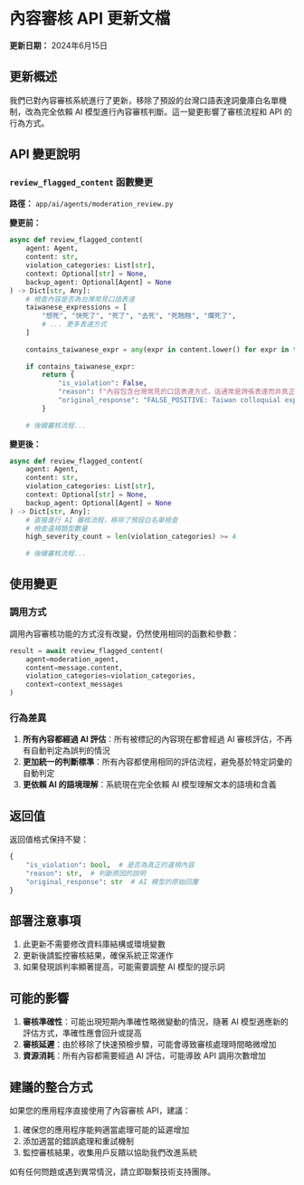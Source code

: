 # 內容審核 API 更新文檔

**更新日期：** 2024年6月15日

## 更新概述

我們已對內容審核系統進行了更新，移除了預設的台灣口語表達詞彙庫白名單機制，改為完全依賴 AI 模型進行內容審核判斷。這一變更影響了審核流程和 API 的行為方式。

## API 變更說明

### `review_flagged_content` 函數變更

**路徑：** `app/ai/agents/moderation_review.py`

**變更前：**
```python
async def review_flagged_content(
    agent: Agent,
    content: str,
    violation_categories: List[str],
    context: Optional[str] = None,
    backup_agent: Optional[Agent] = None
) -> Dict[str, Any]:
    # 檢查內容是否為台灣常見口語表達
    taiwanese_expressions = [
        "想死", "快死了", "死了", "去死", "死翹翹", "爛死了",
        # ... 更多表達方式
    ]
    
    contains_taiwanese_expr = any(expr in content.lower() for expr in taiwanese_expressions)
    
    if contains_taiwanese_expr:
        return {
            "is_violation": False,
            "reason": f"內容包含台灣常見的口語表達方式，這通常是誇張表達而非真正的有害內容。根據文化語境，此內容應判定為誤判。",
            "original_response": "FALSE_POSITIVE: Taiwan colloquial expression"
        }
    
    # 後續審核流程...
```

**變更後：**
```python
async def review_flagged_content(
    agent: Agent,
    content: str,
    violation_categories: List[str],
    context: Optional[str] = None,
    backup_agent: Optional[Agent] = None
) -> Dict[str, Any]:
    # 直接進行 AI 審核流程，移除了預設白名單檢查
    # 檢查違規類型數量
    high_severity_count = len(violation_categories) >= 4
    
    # 後續審核流程...
```

## 使用變更

### 調用方式

調用內容審核功能的方式沒有改變，仍然使用相同的函數和參數：

```python
result = await review_flagged_content(
    agent=moderation_agent,
    content=message.content,
    violation_categories=violation_categories,
    context=context_messages
)
```

### 行為差異

1. **所有內容都經過 AI 評估**：所有被標記的內容現在都會經過 AI 審核評估，不再有自動判定為誤判的情況
2. **更加統一的判斷標準**：所有內容都使用相同的評估流程，避免基於特定詞彙的自動判定
3. **更依賴 AI 的語境理解**：系統現在完全依賴 AI 模型理解文本的語境和含義

## 返回值

返回值格式保持不變：

```python
{
    "is_violation": bool,  # 是否為真正的違規內容
    "reason": str,  # 判斷原因的說明
    "original_response": str  # AI 模型的原始回覆
}
```

## 部署注意事項

1. 此更新不需要修改資料庫結構或環境變數
2. 更新後請監控審核結果，確保系統正常運作
3. 如果發現誤判率顯著提高，可能需要調整 AI 模型的提示詞

## 可能的影響

1. **審核準確性**：可能出現短期內準確性略微變動的情況，隨著 AI 模型適應新的評估方式，準確性應會回升或提高
2. **審核延遲**：由於移除了快速預檢步驟，可能會導致審核處理時間略微增加
3. **資源消耗**：所有內容都需要經過 AI 評估，可能導致 API 調用次數增加

## 建議的整合方式

如果您的應用程序直接使用了內容審核 API，建議：

1. 確保您的應用程序能夠適當處理可能的延遲增加
2. 添加適當的錯誤處理和重試機制
3. 監控審核結果，收集用戶反饋以協助我們改進系統

如有任何問題或遇到異常情況，請立即聯繫技術支持團隊。 